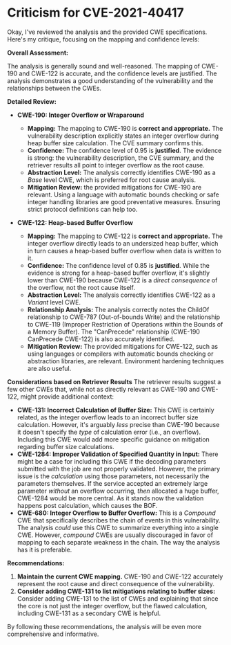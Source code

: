 # Criticism for CVE-2021-40417

Okay, I've reviewed the analysis and the provided CWE specifications. Here's my critique, focusing on the mapping and confidence levels:

**Overall Assessment:**

The analysis is generally sound and well-reasoned. The mapping of CWE-190 and CWE-122 is accurate, and the confidence levels are justified. The analysis demonstrates a good understanding of the vulnerability and the relationships between the CWEs.

**Detailed Review:**

*   **CWE-190: Integer Overflow or Wraparound**

    *   **Mapping:** The mapping to CWE-190 is **correct and appropriate.** The vulnerability description explicitly states an integer overflow during heap buffer size calculation. The CVE summary confirms this.
    *   **Confidence:** The confidence level of 0.95 is **justified**. The evidence is strong: the vulnerability description, the CVE summary, and the retriever results all point to integer overflow as the root cause.
    *   **Abstraction Level:** The analysis correctly identifies CWE-190 as a *Base* level CWE, which is preferred for root cause analysis.
    *   **Mitigation Review:** the provided mitigations for CWE-190 are relevant. Using a language with automatic bounds checking or safe integer handling libraries are good preventative measures. Ensuring strict protocol definitions can help too.

*   **CWE-122: Heap-based Buffer Overflow**

    *   **Mapping:** The mapping to CWE-122 is **correct and appropriate.** The integer overflow directly leads to an undersized heap buffer, which in turn causes a heap-based buffer overflow when data is written to it.
    *   **Confidence:** The confidence level of 0.85 is **justified**. While the evidence is strong for a heap-based buffer overflow, it's slightly lower than CWE-190 because CWE-122 is a *direct consequence* of the overflow, not the root cause itself.
    *   **Abstraction Level:** The analysis correctly identifies CWE-122 as a *Variant* level CWE.
    *   **Relationship Analysis:** The analysis correctly notes the ChildOf relationship to CWE-787 (Out-of-bounds Write) and the relationship to CWE-119 (Improper Restriction of Operations within the Bounds of a Memory Buffer).  The "CanPrecede" relationship (CWE-190 CanPrecede CWE-122) is also accurately identified.
    *   **Mitigation Review:** The provided mitigations for CWE-122, such as using languages or compilers with automatic bounds checking or abstraction libraries, are relevant. Environment hardening techniques are also useful.

**Considerations based on Retriever Results**
The retriever results suggest a few other CWEs that, while not as directly relevant as CWE-190 and CWE-122, might provide additional context:

*   **CWE-131: Incorrect Calculation of Buffer Size:** This CWE is certainly related, as the integer overflow leads to an incorrect buffer size calculation. However, it's arguably *less* precise than CWE-190 because it doesn't specify the *type* of calculation error (i.e., an overflow).  Including this CWE would add more specific guidance on mitigation regarding buffer size calculations.
*   **CWE-1284: Improper Validation of Specified Quantity in Input:** There might be a case for including this CWE if the decoding parameters submitted with the job are not properly validated. However, the primary issue is the *calculation* using those parameters, not necessarily the parameters themselves.  If the service accepted an extremely large parameter *without* an overflow occurring, *then* allocated a huge buffer, CWE-1284 would be more central. As it stands now the validation happens post calculation, which causes the BOF.
*   **CWE-680: Integer Overflow to Buffer Overflow:** This is a *Compound* CWE that specifically describes the chain of events in this vulnerability. The analysis *could* use this CWE to summarize everything into a single CWE. However, *compound* CWEs are usually discouraged in favor of mapping to each separate weakness in the chain. The way the analysis has it is preferable.

**Recommendations:**

1.  **Maintain the current CWE mapping.** CWE-190 and CWE-122 accurately represent the root cause and direct consequence of the vulnerability.
2.  **Consider adding CWE-131 to list mitigations relating to buffer sizes:** Consider adding CWE-131 to the list of CWEs and explaining that since the core is not just the integer overflow, but the flawed calculation, including CWE-131 as a secondary CWE is helpful.

By following these recommendations, the analysis will be even more comprehensive and informative.